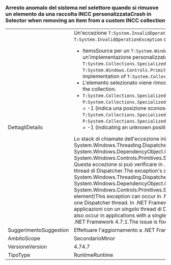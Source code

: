 ### <a name="crash-in-selector-when-removing-an-item-from-a-custom-incc-collection"></a><span data-ttu-id="ea242-101">Arresto anomalo del sistema nel selettore quando si rimuove un elemento da una raccolta INCC personalizzata</span><span class="sxs-lookup"><span data-stu-id="ea242-101">Crash in Selector when removing an item from a custom INCC collection</span></span>

|   |   |
|---|---|
|<span data-ttu-id="ea242-102">Dettagli</span><span class="sxs-lookup"><span data-stu-id="ea242-102">Details</span></span>|<span data-ttu-id="ea242-103">Un'eccezione <code>T:System.InvalidOperationException</code> può verificarsi negli scenari seguenti:</span><span class="sxs-lookup"><span data-stu-id="ea242-103">An <code>T:System.InvalidOperationException</code> can occur in the following scenario:</span></span><ul><li><span data-ttu-id="ea242-104">ItemsSource per un <code>T:System.Windows.Controls.Primitives.Selector</code> è una raccolta con un'implementazione personalizzata di <code>T:System.Collections.Specialized.INotifyCollectionChanged</code>.</span><span class="sxs-lookup"><span data-stu-id="ea242-104">The ItemsSource for a <code>T:System.Windows.Controls.Primitives.Selector</code> is a collection with a custom implementation of <code>T:System.Collections.Specialized.INotifyCollectionChanged</code>.</span></span></li><li><span data-ttu-id="ea242-105">L'elemento selezionato viene rimosso dalla raccolta.</span><span class="sxs-lookup"><span data-stu-id="ea242-105">The selected item is removed from the collection.</span></span></li><li><span data-ttu-id="ea242-106"><code>T:System.Collections.Specialized.NotifyCollectionChangedEventArgs</code> ha <code>P:System.Collections.Specialized.NotifyCollectionChangedEventArgs.OldStartingIndex</code> = -1 (indica una posizione sconosciuta).</span><span class="sxs-lookup"><span data-stu-id="ea242-106">The <code>T:System.Collections.Specialized.NotifyCollectionChangedEventArgs</code> has <code>P:System.Collections.Specialized.NotifyCollectionChangedEventArgs.OldStartingIndex</code> = -1 (indicating an unknown position).</span></span></li></ul><span data-ttu-id="ea242-107">Lo stack di chiamate dell'eccezione inizia in corrispondenza di System.Windows.Threading.Dispatcher.VerifyAccess() in System.Windows.DependencyObject.GetValue(DependencyProperty dp) in System.Windows.Controls.Primitives.Selector.GetIsSelected(elemento DependencyObject) Questa eccezione si può verificare in .NET Framework 4.5 se l'applicazione ha più di un thread di Dispatcher.</span><span class="sxs-lookup"><span data-stu-id="ea242-107">The exception's callstack begins at System.Windows.Threading.Dispatcher.VerifyAccess() at System.Windows.DependencyObject.GetValue(DependencyProperty dp) at System.Windows.Controls.Primitives.Selector.GetIsSelected(DependencyObject element)This exception can occur in .NET Framework 4.5 if the application has more than one Dispatcher thread.</span></span> <span data-ttu-id="ea242-108">In .NET Framework 4.7 l'eccezione può verificarsi anche in applicazioni con un singolo thread di Dispatcher.</span><span class="sxs-lookup"><span data-stu-id="ea242-108">In .NET Framework 4.7 the exception can also occur in applications with a single Dispatcher thread.</span></span> <span data-ttu-id="ea242-109">Il problema è stato corretto in .NET Framework 4.7.1.</span><span class="sxs-lookup"><span data-stu-id="ea242-109">The issue is fixed in .NET Framework 4.7.1.</span></span>|
|<span data-ttu-id="ea242-110">Suggerimento</span><span class="sxs-lookup"><span data-stu-id="ea242-110">Suggestion</span></span>|<span data-ttu-id="ea242-111">Effettuare l'aggiornamento a .NET Framework 4.7.1.</span><span class="sxs-lookup"><span data-stu-id="ea242-111">Upgrade to .NET Framework 4.7.1.</span></span>|
|<span data-ttu-id="ea242-112">Ambito</span><span class="sxs-lookup"><span data-stu-id="ea242-112">Scope</span></span>|<span data-ttu-id="ea242-113">Secondario</span><span class="sxs-lookup"><span data-stu-id="ea242-113">Minor</span></span>|
|<span data-ttu-id="ea242-114">Versione</span><span class="sxs-lookup"><span data-stu-id="ea242-114">Version</span></span>|<span data-ttu-id="ea242-115">4.7</span><span class="sxs-lookup"><span data-stu-id="ea242-115">4.7</span></span>|
|<span data-ttu-id="ea242-116">Tipo</span><span class="sxs-lookup"><span data-stu-id="ea242-116">Type</span></span>|<span data-ttu-id="ea242-117">Runtime</span><span class="sxs-lookup"><span data-stu-id="ea242-117">Runtime</span></span>|

